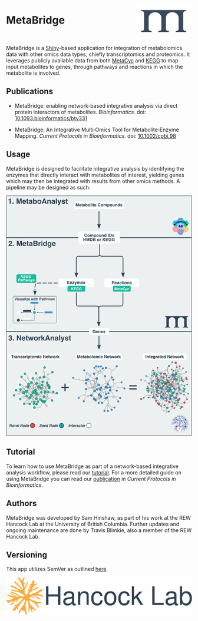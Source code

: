 [<img src="www/logo_blue_small.svg" align="right"  height="75px"/>](https://metabridge.org)

# **MetaBridge**

<br>

MetaBridge is a [Shiny](https://shiny.rstudio.com/)-based application for 
integration of metabolomics data with other omics data types, chiefly
transcriptomics and proteomics. It leverages publicly available data from
both [MetaCyc](https://metacyc.org/) and [KEGG](https://www.genome.jp/kegg/) to map input metabolites to genes, through pathways
and reactions in which the metabolite is involved.

## **Publications**

* MetaBridge: enabling network-based integrative analysis via direct protein interactors of metabolites. *Bioinformatics.* doi: [10.1093.bioinformatics/bty331](https://doi.org/10.1093/bioinformatics/bty331)

* MetaBridge: An Integrative Multi‐Omics Tool for Metabolite‐Enzyme Mapping. *Current Protocols in Bioinformatics.* doi: [10.1002/cpbi.98](https://doi.org/10.1002/cpbi.98)

## **Usage**
MetaBridge is designed to facilitate integrative analysis by identifying the
enzymes that directly interact with metabolites of interest, yielding genes
which may then be integrated with results from other omics methods. A pipeline
may be designed as such:

![](./figure_colour_v5.png)

## **Tutorial**
To learn how to use MetaBridge as part of a network-based integrative analysis
workflow, please read our [tutorial](./tutorial/tutorial.md). For a more
detailed guide on using MetaBridge you can read our
[publication](https://doi.org/10.1002/cpbi.98) in *Current Protocols in
Bioinformatics*.

## **Authors**
MetaBridge was developed by Sam Hinshaw, as part of his work at the REW Hancock
Lab at the University of British Columbia. Further updates and ongoing 
maintenance are done by Travis Blimkie, also a member of the REW Hancock Lab.

## **Versioning**
This app utilizes SemVer as outlined [here](https://semver.org/spec/v2.0.0.html).

[<img src="www/hancock-lab-logo-2.svg" align="right"/>](http://cmdr.ubc.ca/bobh/)

